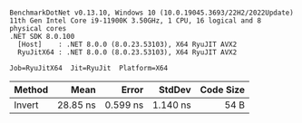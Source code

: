 ```

BenchmarkDotNet v0.13.10, Windows 10 (10.0.19045.3693/22H2/2022Update)
11th Gen Intel Core i9-11900K 3.50GHz, 1 CPU, 16 logical and 8 physical cores
.NET SDK 8.0.100
  [Host]    : .NET 8.0.0 (8.0.23.53103), X64 RyuJIT AVX2
  RyuJitX64 : .NET 8.0.0 (8.0.23.53103), X64 RyuJIT AVX2

Job=RyuJitX64  Jit=RyuJit  Platform=X64  

```
| Method | Mean     | Error    | StdDev   | Code Size |
|------- |---------:|---------:|---------:|----------:|
| Invert | 28.85 ns | 0.599 ns | 1.140 ns |      54 B |
